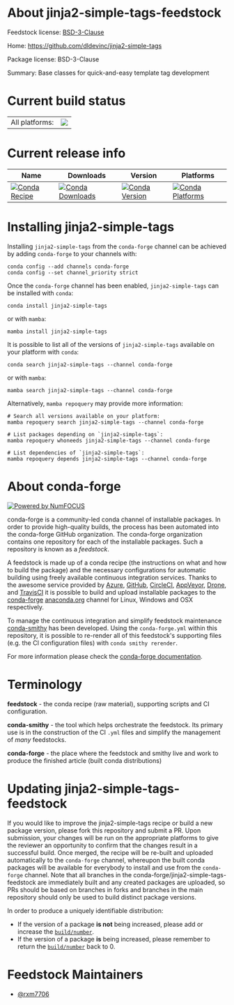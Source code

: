 About jinja2-simple-tags-feedstock
==================================

Feedstock license: [BSD-3-Clause](https://github.com/conda-forge/jinja2-simple-tags-feedstock/blob/main/LICENSE.txt)

Home: https://github.com/dldevinc/jinja2-simple-tags

Package license: BSD-3-Clause

Summary: Base classes for quick-and-easy template tag development

Current build status
====================


<table><tr><td>All platforms:</td>
    <td>
      <a href="https://dev.azure.com/conda-forge/feedstock-builds/_build/latest?definitionId=20987&branchName=main">
        <img src="https://dev.azure.com/conda-forge/feedstock-builds/_apis/build/status/jinja2-simple-tags-feedstock?branchName=main">
      </a>
    </td>
  </tr>
</table>

Current release info
====================

| Name | Downloads | Version | Platforms |
| --- | --- | --- | --- |
| [![Conda Recipe](https://img.shields.io/badge/recipe-jinja2--simple--tags-green.svg)](https://anaconda.org/conda-forge/jinja2-simple-tags) | [![Conda Downloads](https://img.shields.io/conda/dn/conda-forge/jinja2-simple-tags.svg)](https://anaconda.org/conda-forge/jinja2-simple-tags) | [![Conda Version](https://img.shields.io/conda/vn/conda-forge/jinja2-simple-tags.svg)](https://anaconda.org/conda-forge/jinja2-simple-tags) | [![Conda Platforms](https://img.shields.io/conda/pn/conda-forge/jinja2-simple-tags.svg)](https://anaconda.org/conda-forge/jinja2-simple-tags) |

Installing jinja2-simple-tags
=============================

Installing `jinja2-simple-tags` from the `conda-forge` channel can be achieved by adding `conda-forge` to your channels with:

```
conda config --add channels conda-forge
conda config --set channel_priority strict
```

Once the `conda-forge` channel has been enabled, `jinja2-simple-tags` can be installed with `conda`:

```
conda install jinja2-simple-tags
```

or with `mamba`:

```
mamba install jinja2-simple-tags
```

It is possible to list all of the versions of `jinja2-simple-tags` available on your platform with `conda`:

```
conda search jinja2-simple-tags --channel conda-forge
```

or with `mamba`:

```
mamba search jinja2-simple-tags --channel conda-forge
```

Alternatively, `mamba repoquery` may provide more information:

```
# Search all versions available on your platform:
mamba repoquery search jinja2-simple-tags --channel conda-forge

# List packages depending on `jinja2-simple-tags`:
mamba repoquery whoneeds jinja2-simple-tags --channel conda-forge

# List dependencies of `jinja2-simple-tags`:
mamba repoquery depends jinja2-simple-tags --channel conda-forge
```


About conda-forge
=================

[![Powered by
NumFOCUS](https://img.shields.io/badge/powered%20by-NumFOCUS-orange.svg?style=flat&colorA=E1523D&colorB=007D8A)](https://numfocus.org)

conda-forge is a community-led conda channel of installable packages.
In order to provide high-quality builds, the process has been automated into the
conda-forge GitHub organization. The conda-forge organization contains one repository
for each of the installable packages. Such a repository is known as a *feedstock*.

A feedstock is made up of a conda recipe (the instructions on what and how to build
the package) and the necessary configurations for automatic building using freely
available continuous integration services. Thanks to the awesome service provided by
[Azure](https://azure.microsoft.com/en-us/services/devops/), [GitHub](https://github.com/),
[CircleCI](https://circleci.com/), [AppVeyor](https://www.appveyor.com/),
[Drone](https://cloud.drone.io/welcome), and [TravisCI](https://travis-ci.com/)
it is possible to build and upload installable packages to the
[conda-forge](https://anaconda.org/conda-forge) [anaconda.org](https://anaconda.org/)
channel for Linux, Windows and OSX respectively.

To manage the continuous integration and simplify feedstock maintenance
[conda-smithy](https://github.com/conda-forge/conda-smithy) has been developed.
Using the ``conda-forge.yml`` within this repository, it is possible to re-render all of
this feedstock's supporting files (e.g. the CI configuration files) with ``conda smithy rerender``.

For more information please check the [conda-forge documentation](https://conda-forge.org/docs/).

Terminology
===========

**feedstock** - the conda recipe (raw material), supporting scripts and CI configuration.

**conda-smithy** - the tool which helps orchestrate the feedstock.
                   Its primary use is in the construction of the CI ``.yml`` files
                   and simplify the management of *many* feedstocks.

**conda-forge** - the place where the feedstock and smithy live and work to
                  produce the finished article (built conda distributions)


Updating jinja2-simple-tags-feedstock
=====================================

If you would like to improve the jinja2-simple-tags recipe or build a new
package version, please fork this repository and submit a PR. Upon submission,
your changes will be run on the appropriate platforms to give the reviewer an
opportunity to confirm that the changes result in a successful build. Once
merged, the recipe will be re-built and uploaded automatically to the
`conda-forge` channel, whereupon the built conda packages will be available for
everybody to install and use from the `conda-forge` channel.
Note that all branches in the conda-forge/jinja2-simple-tags-feedstock are
immediately built and any created packages are uploaded, so PRs should be based
on branches in forks and branches in the main repository should only be used to
build distinct package versions.

In order to produce a uniquely identifiable distribution:
 * If the version of a package **is not** being increased, please add or increase
   the [``build/number``](https://docs.conda.io/projects/conda-build/en/latest/resources/define-metadata.html#build-number-and-string).
 * If the version of a package **is** being increased, please remember to return
   the [``build/number``](https://docs.conda.io/projects/conda-build/en/latest/resources/define-metadata.html#build-number-and-string)
   back to 0.

Feedstock Maintainers
=====================

* [@rxm7706](https://github.com/rxm7706/)

